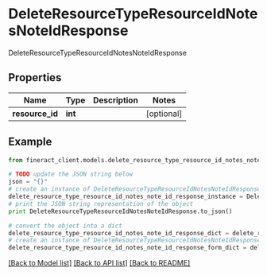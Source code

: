 # DeleteResourceTypeResourceIdNotesNoteIdResponse

DeleteResourceTypeResourceIdNotesNoteIdResponse

## Properties

Name | Type | Description | Notes
------------ | ------------- | ------------- | -------------
**resource_id** | **int** |  | [optional] 

## Example

```python
from fineract_client.models.delete_resource_type_resource_id_notes_note_id_response import DeleteResourceTypeResourceIdNotesNoteIdResponse

# TODO update the JSON string below
json = "{}"
# create an instance of DeleteResourceTypeResourceIdNotesNoteIdResponse from a JSON string
delete_resource_type_resource_id_notes_note_id_response_instance = DeleteResourceTypeResourceIdNotesNoteIdResponse.from_json(json)
# print the JSON string representation of the object
print DeleteResourceTypeResourceIdNotesNoteIdResponse.to_json()

# convert the object into a dict
delete_resource_type_resource_id_notes_note_id_response_dict = delete_resource_type_resource_id_notes_note_id_response_instance.to_dict()
# create an instance of DeleteResourceTypeResourceIdNotesNoteIdResponse from a dict
delete_resource_type_resource_id_notes_note_id_response_form_dict = delete_resource_type_resource_id_notes_note_id_response.from_dict(delete_resource_type_resource_id_notes_note_id_response_dict)
```
[[Back to Model list]](../README.md#documentation-for-models) [[Back to API list]](../README.md#documentation-for-api-endpoints) [[Back to README]](../README.md)


